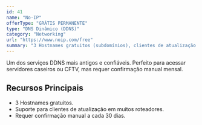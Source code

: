```yaml
---
id: 41
name: "No-IP"
offerType: "GRÁTIS PERMANENTE"
type: "DNS Dinâmico (DDNS)"
category: "Networking"
url: "https://www.noip.com/free"
summary: "3 Hostnames gratuitos (subdomínios), clientes de atualização em roteadores."
---
```


Um dos serviços DDNS mais antigos e confiáveis. Perfeito para acessar servidores caseiros ou CFTV, mas requer confirmação manual mensal.

## Recursos Principais

- 3 Hostnames gratuitos.
- Suporte para clientes de atualização em muitos roteadores.
- Requer confirmação manual a cada 30 dias.
